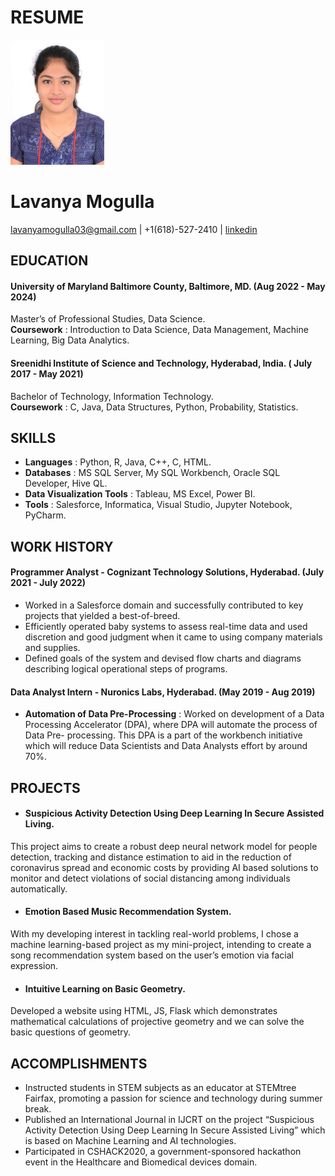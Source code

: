 
# RESUME

<img src="https://github.com/lavanyamogulla/UMBC-DATA606-FALL2023-TUESDAY/blob/main/Lavanya_Headshot.jpg" width="150" height="200" alt="My Headshot">


# Lavanya Mogulla
   lavanyamogulla03@gmail.com | +1(618)-527-2410 | [linkedin]
   
[linkedin]: https://www.linkedin.com/in/lavanya-mogulla/

## EDUCATION
#### University of Maryland Baltimore County, Baltimore, MD.                                                                (Aug 2022 - May 2024)         
Master’s of Professional Studies, Data Science.   
**Coursework** : Introduction to Data Science, Data Management, Machine Learning, Big Data Analytics.

#### Sreenidhi Institute of Science and Technology, Hyderabad, India.                                                    ( July 2017 -  May 2021)   
Bachelor of Technology, Information Technology.   
**Coursework** : C, Java, Data Structures, Python, Probability, Statistics.

## SKILLS
- **Languages** : Python, R, Java, C++,  C, HTML.                             
- **Databases** : MS SQL Server, My SQL Workbench, Oracle SQL Developer, Hive QL.  
- **Data Visualization Tools** : Tableau, MS Excel, Power BI.   
- **Tools** : Salesforce, Informatica, Visual Studio, Jupyter Notebook, PyCharm.

## WORK HISTORY 
#### Programmer Analyst - Cognizant Technology Solutions, Hyderabad.                                                     (July 2021 - July 2022)  
- Worked in a Salesforce domain and successfully contributed to key projects that yielded a best-of-breed.  
- Efficiently operated baby systems to assess real-time data and used discretion and good judgment when it came to using company materials and supplies.  
- Defined goals of the system and devised flow charts and diagrams describing logical operational steps of programs.

#### Data Analyst Intern - Nuronics Labs, Hyderabad.                                                                      (May 2019 - Aug 2019)  
- **Automation of Data Pre-Processing** : Worked on development of a Data Processing Accelerator (DPA), where DPA will automate the process of Data Pre- processing. This DPA is a part of the workbench initiative which will reduce Data Scientists and Data Analysts effort by around 70%.

## PROJECTS
- #### Suspicious Activity Detection Using Deep Learning In Secure Assisted Living.  
This project aims to create a robust deep neural network model for people detection, tracking and distance estimation to aid in the reduction of coronavirus spread and economic costs by providing AI based solutions to monitor and detect violations of social distancing among individuals automatically.

- #### Emotion Based Music Recommendation System.  
With my developing interest in tackling real-world problems, I chose a machine learning-based project as my mini-project, intending to create a song recommendation system based on the user’s emotion via facial expression.

- #### Intuitive Learning on Basic Geometry.  
Developed a  website using HTML, JS, Flask  which demonstrates mathematical calculations of projective geometry and we can solve the basic questions of geometry.

## ACCOMPLISHMENTS
- Instructed students in STEM subjects as an educator at STEMtree Fairfax, promoting a passion for science and technology during summer break.  
- Published an International Journal in IJCRT on the project “Suspicious Activity Detection Using Deep Learning In Secure Assisted Living” which is based on Machine Learning and AI technologies.  
- Participated in CSHACK2020, a government-sponsored hackathon event in the Healthcare and Biomedical devices domain.

